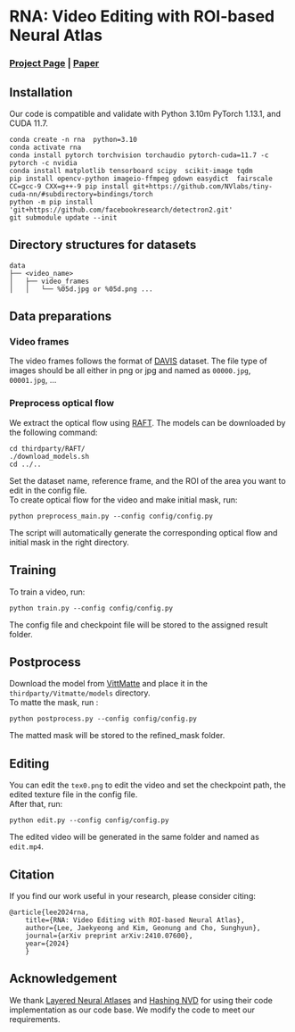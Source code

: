 # RNA: Video Editing with ROI-based Neural Atlas

### [Project Page](https://jaekyeongg.github.io/RNA) | [Paper](https://arxiv.org/abs/2410.07600)

## Installation

Our code is compatible and validate with Python 3.10m PyTorch 1.13.1, and CUDA 11.7.

```
conda create -n rna  python=3.10
conda activate rna
conda install pytorch torchvision torchaudio pytorch-cuda=11.7 -c pytorch -c nvidia
conda install matplotlib tensorboard scipy  scikit-image tqdm
pip install opencv-python imageio-ffmpeg gdown easydict  fairscale
CC=gcc-9 CXX=g++-9 pip install git+https://github.com/NVlabs/tiny-cuda-nn/#subdirectory=bindings/torch
python -m pip install 'git+https://github.com/facebookresearch/detectron2.git'
git submodule update --init
```

## Directory structures for datasets

```
data
├── <video_name>
│   ├── video_frames
│   │   └── %05d.jpg or %05d.png ...
```

## Data preparations

### Video frames

The video frames follows the format of [DAVIS](https://davischallenge.org/) dataset. The file type of images should be all either in png or jpg and named as `00000.jpg`, `00001.jpg`, ...

### Preprocess optical flow

We extract the optical flow using [RAFT](https://arxiv.org/abs/2003.12039). The models can be downloaded by the following command:

```
cd thirdparty/RAFT/
./download_models.sh
cd ../..
```

Set the dataset name, reference frame, and the ROI of the area you want to edit in the config file.  
To create optical flow for the video and make initial mask, run:

```
python preprocess_main.py --config config/config.py
```

The script will automatically generate the corresponding optical flow and initial mask in the right directory.


## Training

To train a video, run:

```
python train.py --config config/config.py
```

The config file and checkpoint file will be stored to the assigned result folder.

## Postprocess

Download the model from [VittMatte](https://drive.google.com/file/d/12VKhSwE_miF9lWQQCgK7mv83rJIls3Xe/view) and place it in the `thirdparty/Vitmatte/models` directory.  
To matte the mask, run : 

```
python postprocess.py --config config/config.py
```

The matted mask will be stored to the refined_mask folder.


## Editing

You can edit the `tex0.png` to edit the video and set the checkpoint path, the edited texture file in the config file.  
After that, run: 

```
python edit.py --config config/config.py
```

The edited video will be generated in the same folder and named as `edit.mp4`.

## Citation

If you find our work useful in your research, please consider citing:

```
@article{lee2024rna,
    title={RNA: Video Editing with ROI-based Neural Atlas},
    author={Lee, Jaekyeong and Kim, Geonung and Cho, Sunghyun},
    journal={arXiv preprint arXiv:2410.07600},
    year={2024}
    }
```

## Acknowledgement

We thank [Layered Neural Atlases](https://github.com/ykasten/layered-neural-atlases) and [Hashing NVD](https://github.com/vllab/hashing-nvd) for using their code implementation as our code base. We modify the code to meet our requirements.


